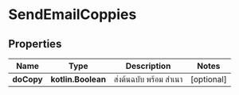 
# SendEmailCoppies

## Properties
Name | Type | Description | Notes
------------ | ------------- | ------------- | -------------
**doCopy** | **kotlin.Boolean** | ส่งต้นฉบับ พร้อม สำเนา |  [optional]



